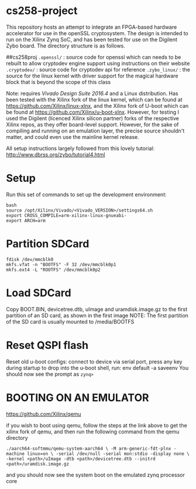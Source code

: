 # cs258-project

This repository hosts an attempt to integrate an FPGA-based hardware accelerator for use in the openSSL cryptosystem. The design is intended to run on the Xilinx Zynq SoC, and has been tested for use on the Digilent Zybo board. The directory structure is as follows. 
 
##cs258proj
	`.openssl/` : source code for openssl which can needs to be rebuilt to allow cryptodev engine support using instructions on their website
	`.cryptodev/` : source code for cryptodev api for reference
	`.zybo_linux/` : the source for the linux kernel with driver support for the magical hardware block that is beyond the scope of this class




Note: requires *Vivado Design Suite 2016.4* and a Linux distribution. Has been tested with the Xilinx fork of the linux kernel, which can be found at https://github.com/Xilinx/linux-xlnx, and the Xilinx fork of U-boot which can be found at https://github.com/Xilinx/u-boot-xlnx. However, for testing I used the Digilent (licenced Xilinx silicon partner) forks of the respective Xilinx repos, as they offer board-level support. However, for the sake of compiling and running on an emulation layer, the precise source shouldn't matter, and could even use the mainline kernel release.

All setup instructions largely followed from this lovely tutorial: http://www.dbrss.org/zybo/tutorial4.html

Setup
=========================
Run this set of commands to set up the development
environment:

    bash
    source /opt/Xilinx/Vivado/<Vivado_VERSION>/settings64.sh
    export CROSS_COMPILE=arm-xilinx-linux-gnueabi-
    export ARCH=arm


Partition SDCard
==================
    fdisk /dev/mmcblk0
    mkfs.vfat -n "BOOTFS" -F 32 /dev/mmcblk0p1
    mkfs.ext4 -L "ROOTFS" /dev/mmcblk0p2


Load SDCard
==================
Copy BOOT.BIN, devicetree.dtb, uImage and uramdisk.image.gz to the first partition of an SD card, as shown in the first image 
NOTE: The first partition of the SD card is usually mounted to /media/BOOTFS


Reset QSPI flash
================
Reset old u-boot configs: connect to device via serial port, press any key during startup
to drop into the u-boot shell, run:
    env default -a
    saveenv
You should now see the prompt as 
`zynq> `

# BOOTING ON AN EMULATOR

https://github.com/Xilinx/qemu

if you wish to boot using qemu, follow the steps at the link above to get the xilinx fork of qemu, and then run the following command from the qemu directory

`./aarch64-softmmu/qemu-system-aarch64 \
    -M arm-generic-fdt-plnx -machine linux=on \
    -serial /dev/null -serial mon:stdio -display none \
    -kernel <path>/uImage -dtb <path>/devicetree.dtb --initrd <path>/uramdisk.image.gz`

and you should now see the system boot on the emulated zynq processor core
